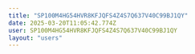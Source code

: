 ```yaml
---
title: "SP100M4HG54HVR8KFJQFS4Z4S7Q637V40C99BJ1QY"
date: 2025-03-20T11:05:42.774Z
user: SP100M4HG54HVR8KFJQFS4Z4S7Q637V40C99BJ1QY
layout: "users"
---
```

    